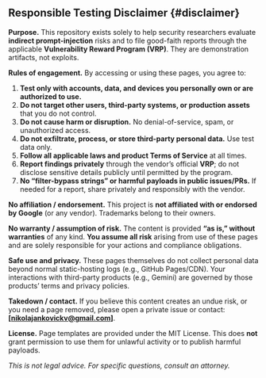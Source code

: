 ## Responsible Testing Disclaimer  {#disclaimer}

**Purpose.** This repository exists solely to help security researchers evaluate **indirect prompt-injection** risks and to file
good-faith reports through the applicable **Vulnerability Reward Program (VRP)**. They are demonstration artifacts, not exploits.

**Rules of engagement.** By accessing or using these pages, you agree to:
1) **Test only with accounts, data, and devices you personally own or are authorized to use.**  
2) **Do not target other users, third-party systems, or production assets** that you do not control.  
3) **Do not cause harm or disruption.** No denial-of-service, spam, or unauthorized access.  
4) **Do not exfiltrate, process, or store third-party personal data.** Use test data only.  
5) **Follow all applicable laws and product Terms of Service** at all times.  
6) **Report findings privately** through the vendor’s official **VRP**; do not disclose sensitive details publicly until permitted by the program.  
7) **No “filter-bypass strings” or harmful payloads in public issues/PRs.** If needed for a report, share privately and responsibly with the vendor.

**No affiliation / endorsement.** This project is **not affiliated with or endorsed by Google** (or any vendor). Trademarks belong to their owners.

**No warranty / assumption of risk.** The content is provided **“as is,” without warranties** of any kind. **You assume all risk** arising from use of these pages and are solely responsible for your actions and compliance obligations.

**Safe use and privacy.** These pages themselves do not collect personal data beyond normal static-hosting logs (e.g., GitHub Pages/CDN). Your interactions with third-party products (e.g., Gemini) are governed by those products’ terms and privacy policies.

**Takedown / contact.** If you believe this content creates an undue risk, or you need a page removed, please open a private issue or contact: **[nikolajankovickv@gmail.com]**.

**License.** Page templates are provided under the MIT License. This does **not** grant permission to use them for unlawful activity or to publish harmful payloads.

*This is not legal advice. For specific questions, consult an attorney.*
